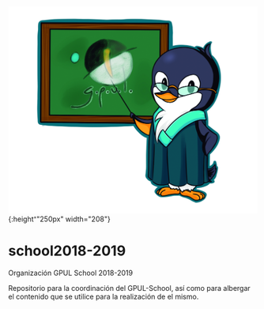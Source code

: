 ![Pingu Pizarra](images/Pingu_gpul_PIZARRA.png){:height⁼"250px" width="208"}

# school2018-2019
Organización GPUL School 2018-2019

Repositorio para la coordinación del GPUL-School, así como para albergar el contenido que se utilice para la realización de el mismo.
